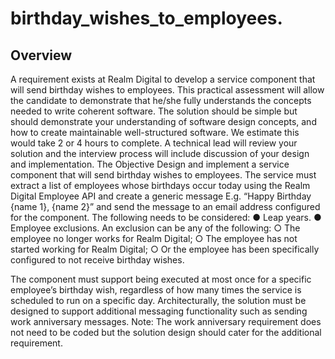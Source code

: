 # birthday_wishes_to_employees.
## Overview
A requirement exists at Realm Digital to develop a service component that will send birthday wishes to employees.
This practical assessment will allow the candidate to demonstrate that he/she fully understands the concepts
needed to write coherent software.
The solution should be simple but should demonstrate your understanding of software design concepts, and how to
create maintainable well-structured software.
We estimate this would take 2 or 4 hours to complete.
A technical lead will review your solution and the interview process will include discussion of your design and
implementation.
The Objective
Design and implement a service component that will send birthday wishes to employees.
The service must extract a list of employees whose birthdays occur today using the Realm Digital Employee API
and create a generic message E.g. “Happy Birthday {name 1}, {name 2}” and send the message to an email
address configured for the component.
The following needs to be considered:
● Leap years.
● Employee exclusions. An exclusion can be any of the following:
○ The employee no longer works for Realm Digital;
○ The employee has not started working for Realm Digital;
○ Or the employee has been specifically configured to not receive birthday wishes.

The component must support being executed at most once for a specific employee’s birthday wish, regardless of
how many times the service is scheduled to run on a specific day.
Architecturally, the solution must be designed to support additional messaging functionality such as sending work
anniversary messages.
Note: The work anniversary requirement does not need to be coded but the solution design should cater for the
additional requirement.
